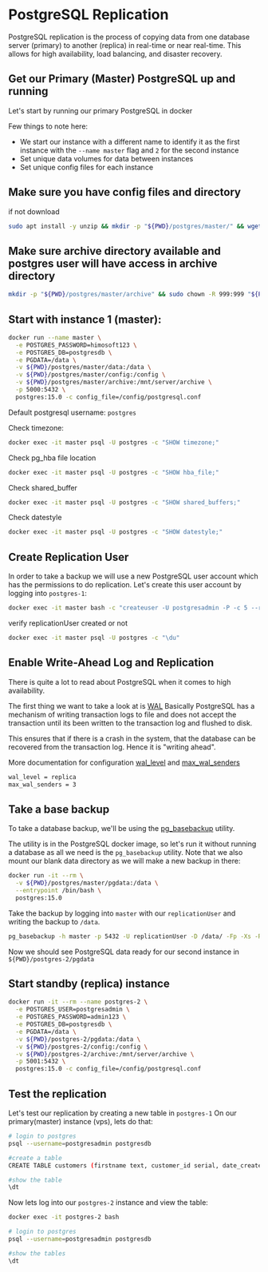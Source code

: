 # PostgreSQL Replication
PostgreSQL replication is the process of copying data from one database server (primary) to
another (replica) in real-time or near real-time. 
This allows for high availability, load balancing, and disaster recovery.

## Get our Primary (Master) PostgreSQL up and running
Let's start by running our primary PostgreSQL in docker

Few things to note here:
- We start our instance with a different name to identify it as the first instance with the `--name master` flag and `2` for the second instance
- Set unique data volumes for data between instances
- Set unique config files for each instance

## Make sure you have config files and directory
if not download
```bash
sudo apt install -y unzip && mkdir -p "${PWD}/postgres/master/" && wget -O "${PWD}/postgres/master/master.zip" https://github.com/Swe-HimelRana/Notebook/releases/download/postgres-replica/master.zip && unzip -d "${PWD}/postgres/master/" "${PWD}/postgres/master/master.zip" > /dev/null 2>&1 && rm "${PWD}/postgres/master/master.zip" && mv "${PWD}/postgres/master/master" "${PWD}/postgres/master/config"
```
## Make sure archive directory available and postgres user will have access in archive directory
```bash
mkdir -p "${PWD}/postgres/master/archive" && sudo chown -R 999:999 "${PWD}/postgres/master/archive"
```

## Start with instance 1 (master):
```bash
docker run --name master \
  -e POSTGRES_PASSWORD=himosoft123 \
  -e POSTGRES_DB=postgresdb \
  -e PGDATA=/data \
  -v ${PWD}/postgres/master/data:/data \
  -v ${PWD}/postgres/master/config:/config \
  -v ${PWD}/postgres/master/archive:/mnt/server/archive \
  -p 5000:5432 \
  postgres:15.0 -c config_file=/config/postgresql.conf
```
Default postgresql username: `postgres`

Check timezone: 
```bash
docker exec -it master psql -U postgres -c "SHOW timezone;"
```
Check pg_hba file location

```bash
docker exec -it master psql -U postgres -c "SHOW hba_file;"
```
Check shared_buffer
```bash
docker exec -it master psql -U postgres -c "SHOW shared_buffers;"
```
Check datestyle

```bash
docker exec -it master psql -U postgres -c "SHOW datestyle;"
```

## Create Replication User
In order to take a backup we will use a new PostgreSQL user account which has the permissions to do replication.
Let's create this user account by logging into `postgres-1`:

```bash 
docker exec -it master bash -c "createuser -U postgresadmin -P -c 5 --replication replicationUser"
```
verify replicationUser created or not 

```bash
docker exec -it master psql -U postgres -c "\du"
```


## Enable Write-Ahead Log and Replication
There is quite a lot to read about PostgreSQL when it comes to high availability.

The first thing we want to take a look at is [WAL](https://www.postgresql.org/docs/current/wal-intro.html)
Basically PostgreSQL has a mechanism of writing transaction logs to file and does not accept the transaction until its been written to the transaction log and flushed to disk.

This ensures that if there is a crash in the system, that the database can be recovered from the transaction log.
Hence it is "writing ahead".

More documentation for configuration [wal_level](https://www.postgresql.org/docs/current/runtime-config-wal.html) and [max_wal_senders](https://www.postgresql.org/docs/current/runtime-config-replication.html)

```bash
wal_level = replica
max_wal_senders = 3
```

## Take a base backup
To take a database backup, we'll be using the [pg_basebackup](https://www.postgresql.org/docs/current/app-pgbasebackup.html) utility.

The utility is in the PostgreSQL docker image, so let's run it without running a database as all we need is the `pg_basebackup` utility.
Note that we also mount our blank data directory as we will make a new backup in there:

```bash
docker run -it --rm \
  -v ${PWD}/postgres/master/pgdata:/data \
  --entrypoint /bin/bash \
  postgres:15.0
```
Take the backup by logging into `master` with our `replicationUser` and writing the backup to `/data`.

```bash
pg_basebackup -h master -p 5432 -U replicationUser -D /data/ -Fp -Xs -R
```

Now we should see PostgreSQL data ready for our second instance in `${PWD}/postgres-2/pgdata`

## Start standby (replica) instance

```bash
docker run -it --rm --name postgres-2 \
  -e POSTGRES_USER=postgresadmin \
  -e POSTGRES_PASSWORD=admin123 \
  -e POSTGRES_DB=postgresdb \
  -e PGDATA=/data \
  -v ${PWD}/postgres-2/pgdata:/data \
  -v ${PWD}/postgres-2/config:/config \
  -v ${PWD}/postgres-2/archive:/mnt/server/archive \
  -p 5001:5432 \
  postgres:15.0 -c config_file=/config/postgresql.conf
```

## Test the replication

Let's test our replication by creating a new table in `postgres-1`
On our primary(master) instance (vps), lets do that:

```bash
# login to postgres
psql --username=postgresadmin postgresdb

#create a table
CREATE TABLE customers (firstname text, customer_id serial, date_created timestamp);

#show the table
\dt
```

Now lets log into our `postgres-2` instance and view the table:

```bash
docker exec -it postgres-2 bash

# login to postgres
psql --username=postgresadmin postgresdb

#show the tables
\dt
```

